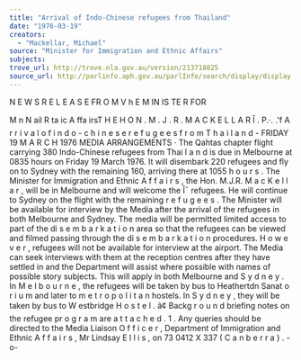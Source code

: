 ```yaml
---
title: "Arrival of Indo-Chinese refugees from Thailand"
date: "1976-03-19"
creators:
  - "Mackellar, Michael"
source: "Minister for Immigration and Ethnic Affairs"
subjects:
trove_url: http://trove.nla.gov.au/version/213718025
source_url: http://parlinfo.aph.gov.au/parlInfo/search/display/display.w3p;query=Id%3A%22media/pressrel/HPR09000235%22
---
```


 N E W S  R E L E A S E  FR O M  V h E M IN IS TE R  FOR 

 M n N  ail R ta ic  A ffa irsT H E  H O N . M . J . R .  M A C K E L L A R  Î . P.·. .'f A r r i v a l  o f  i n d o - c h i n e s e  r e f u g e e s  f r o m  T h a i l a n d  -  FRIDAY 19 M A R C H  1976 MEDIA ARRANGEMENTS ·  The Qahtas chapter flight carrying 380 Indo-Chinese  refugees from Thai l a n d  is due in Melbourne at 0835 hours on  Friday 19 March 1976. It will disembark 220 refugees and fly  on to Sydney with the remaining 160, arriving there at  1055 h o u r s . The Minister for Immigration and Ethnic A f f a i r s , the  Hon. M.J.R. M a c K e l l a r , will be in Melbourne and will welcome the Î¯  refugees. He will continue to Sydney on the flight with the  remaining r e f u g e e s . The Minister will be available for interview by the  Media after the arrival of the refugees in both Melbourne and  Sydney. The media will be permitted limited access to part of  the di s e m b a r k a t i o n  area so that the refugees can be viewed and  filmed passing through the di s e m b a r k a t i o n  procedures. H o w e v e r , refugees will not be available for interview  at the airport. The Media can seek interviews with them at the  reception centres after they have settled in and the Department  will assist where possible with names of possible story subjects.  This will apply in both Melbourne and S y d n e y . In M e l b o u r n e , the refugees will be taken by bus to  Heathertdn Sanat o r i u m  and later to m e t r o p o l i t a n  hostels. In S y d n e y , they will be taken by bus to W estbridge H o s t e l . â¢  Backg r o u n d  briefing notes on the refugee pr o g r a m  are  a t t a c h e d . 1  . Any queries should be directed to the Media Liaison  O f f i c e r , Department of Immigration and Ethnic A f f a i r s , Mr Lindsay E l l i s , on 73 0412 X 337 ( C a n b e r r a ) . -o-

